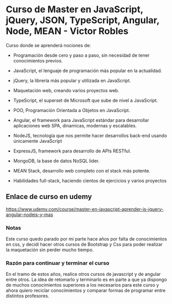 # Curso de Master en JavaScript, jQuery, JSON, TypeScript, Angular, Node, MEAN - Victor Robles

Curso donde se aprenderá nociones de:

* Programación desde cero y paso a paso, sin necesidad de tener conocimientos previos.

* JavaScript, el lenguaje de programación más popular en la actualidad.

* jQuery, la librería más popular y utilizada en JavaScript.

* Maquetación web, creando varios proyectos web.

* TypeScript, el superset de Microsoft que sube de nivel a JavaScript.

* POO, Programación Orientada a Objetos en JavaScript.

* Angular, el framework para JavaScript estándar para desarrollar aplicaciones web SPA, dinamicas, modernas y escalables.

* NodeJS, tecnología que nos permite hacer desarrollos back-end usando únicamente JavaScript

* ExpressJS, framework para desarrollo de APIs RESTful.

* MongoDB, la base de datos NoSQL lider.

* MEAN Stack, desarrollo web completo con el stack más potente.

* Habilidades full-stack, haciendo cientos de ejercicios y varios proyectos

## Enlace de curso en udemy

<https://www.udemy.com/course/master-en-javascript-aprender-js-jquery-angular-nodejs-y-mas>

### Notas

Este curso quedo parado por mi parte hace años por falta de conocimientos en css, y decidí hacer otros cursos de Bootstrap y Css para poder realizar la maquetación sin perder mucho tiempo.

### Razón para continuar y terminar el curso

En el tramo de estos años, realice otros cursos de javascript y de angular entre otros. La idea de retomarlo y terminarlo es en parte a que ya dispongo de muchos conocimientos superiores a los necesarios para este curso y ahora quiero reciclar conocimientos y comparar formas de programar entre distintos profesores.
